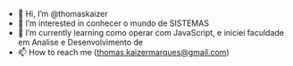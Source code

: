 - 👋 Hi, I’m @thomaskaizer
- 👀 I’m interested in  conhecer o mundo de SISTEMAS
- 🌱 I’m currently learning como operar com JavaScript, e iniciei faculdade em Analise e Desenvolvimento de 
- 📫 How to reach me  (thomas.kaizermarques@gmail.com)

<!---
thomaskaizer/thomaskaizer is a ✨ special ✨ repository because its `README.md` (this file) appears on your GitHub profile.
You can click the Preview link to take a look at your changes.
--->
